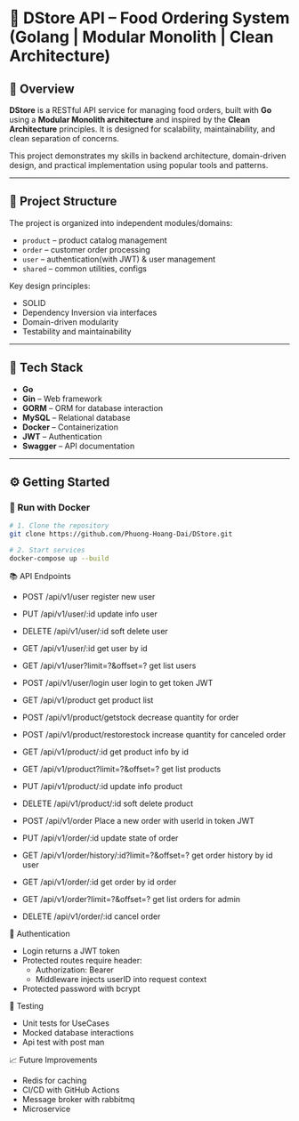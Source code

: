 # 🛒 DStore API – Food Ordering System (Golang | Modular Monolith | Clean Architecture)

## 🚀 Overview

**DStore** is a RESTful API service for managing food orders, built with **Go** using a **Modular Monolith architecture** and inspired by the **Clean Architecture** principles. It is designed for scalability, maintainability, and clean separation of concerns.

This project demonstrates my skills in backend architecture, domain-driven design, and practical implementation using popular tools and patterns.

---

## 🧱 Project Structure

The project is organized into independent modules/domains:

- `product` – product catalog management  
- `order` – customer order processing  
- `user` – authentication(with JWT) & user management
- `shared` – common utilities, configs


Key design principles:
- SOLID
- Dependency Inversion via interfaces
- Domain-driven modularity
- Testability and maintainability

---

## 🔧 Tech Stack

- **Go**
- **Gin** – Web framework
- **GORM** – ORM for database interaction
- **MySQL** – Relational database
- **Docker** – Containerization
- **JWT** – Authentication
- **Swagger** – API documentation

---

## ⚙️ Getting Started

### 🚢 Run with Docker

```bash
# 1. Clone the repository
git clone https://github.com/Phuong-Hoang-Dai/DStore.git

# 2. Start services
docker-compose up --build
```
📚 API Endpoints

- POST	 /api/v1/user	register new user
- PUT    /api/v1/user/:id update info user
- DELETE /api/v1/user/:id soft delete user
- GET    /api/v1/user/:id get user by id
- GET    /api/v1/user?limit=?&offset=? get list users
- POST	 /api/v1/user/login	user login to get token JWT

- GET	   /api/v1/product	get product list
- POST /api/v1/product/getstock decrease quantity for order
- POST /api/v1/product/restorestock increase quantity for canceled order
- GET /api/v1/product/:id get product info by id
- GET /api/v1/product?limit=?&offset=? get list products
- PUT /api/v1/product/:id update info product
- DELETE /api/v1/product/:id soft delete product

- POST	 /api/v1/order	Place a new order with userId in token JWT 
- PUT	 /api/v1/order/:id	update state of order
- GET /api/v1/order/history/:id?limit=?&offset=? get order history by id user
- GET /api/v1/order/:id get order by id order
- GET /api/v1/order?limit=?&offset=? get list orders for admin
- DELETE /api/v1/order/:id cancel order

🔐 Authentication
- Login returns a JWT token
- Protected routes require header:
  - Authorization: Bearer <your-token>
  - Middleware injects userID into request context
- Protected password with bcrypt

🧪 Testing
- Unit tests for UseCases 
- Mocked database interactions
- Api test with post man

📈 Future Improvements
 - Redis for caching
 - CI/CD with GitHub Actions
 - Message broker with rabbitmq
 - Microservice

